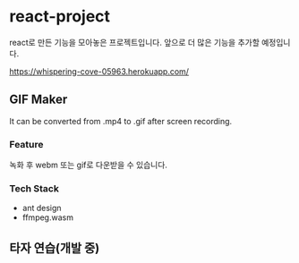 # react-project

react로 만든 기능을 모아놓은 프로젝트입니다. 앞으로 더 많은 기능을 추가할 예정입니다.

https://whispering-cove-05963.herokuapp.com/

## GIF Maker

It can be converted from .mp4 to .gif after screen recording.

### Feature
녹화 후 webm 또는 gif로 다운받을 수 있습니다.

### Tech Stack
- ant design
- ffmpeg.wasm

## 타자 연습(개발 중)
